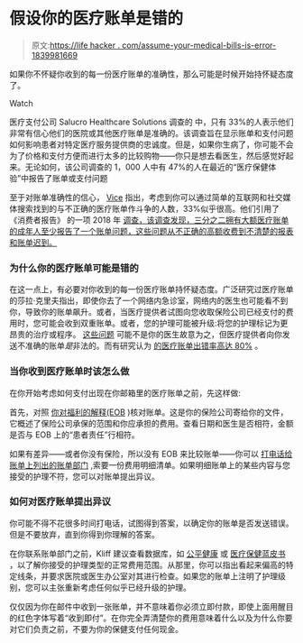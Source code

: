 # 假设你的医疗账单是错的

> 原文:[https://life hacker . com/assume-your-medical-bills-is-error-1839981669](https://lifehacker.com/assume-your-medical-bills-are-wrong-1839981669)

如果你不怀疑你收到的每一份医疗账单的准确性，那么可能是时候开始持怀疑态度了。

Watch

医疗支付公司 Salucro Healthcare Solutions 调查的 中，只有 33%的人表示他们非常有信心他们的医院或其他医疗账单是准确的。该调查旨在显示账单和支付问题如何影响患者对特定医疗服务提供商的忠诚度。但是，如果你生病了，你可能不会为了价格和支付方便而进行太多的比较购物——你只是想去看医生，然后感觉好起来。无论如何，该公司调查的 1，000 人中有 47%的人在最近的“医疗保健体验”中报告了账单或支付问题

至于对账单准确性的信心， [Vice](https://www.vice.com/en_us/article/kz4dea/medical-bills-are-incorrect-healthcare) 指出，考虑到你可以通过简单的互联网和社交媒体搜索找到的与不正确的医疗账单作斗争的人数，33%似乎很高。他们引用了《消费者报告》 的一项 2018 年 [调查，该调查发现，三分之二拥有大额医疗账单的成年人至少报告了一个账单问题，这些问题从不正确的高额收费到不清楚的报表和账单迟到。](https://www.consumerreports.org/medical-billing/sick-of-confusing-medical-bills/)

### 为什么你的医疗账单可能是错的

在这一点上，有必要对你收到的每一份医疗账单持怀疑态度。广泛研究过医疗账单的莎拉·克里夫指出，即使你去了一个网络内急诊室，网络内的医生也可能看不到你，导致你的账单飙升。或者，当医疗提供者试图向您收取保险公司已经支付的费用时，您可能会收到双重账单。或者，您的护理可能被升级:将您的护理标记为更昂贵的治疗或程序。 [这些问题](https://lifehacker.com/how-to-navigate-the-confusing-and-expensive-world-of-me-1765507579) 可能不是你的医生故意为之，但医疗提供者向你发送不准确的账单*是*非法的。而有研究认为 [的医疗账单出错率高达 80%](https://www.nbcnews.com/business/consumer/its-time-get-second-opinion-paying-medical-bill-n545626) 。

### 当你收到医疗账单时该怎么做

在你开始考虑如何支付出现在你邮箱里的医疗账单之前，先这样做:

首先，对照 [你对福利的解释(EOB](https://lifehacker.com/check-your-hospital-bill-against-your-explanation-of-be-1833041796) )核对账单。这是你的保险公司寄给你的文件，它概述了保险公司承保的范围和你应承担的费用。查看日期和医生是否相符，金额是否与 EOB 上的“患者责任”行相符。

如果有差异——或者你没有保险，所以没有 EOB 来比较账单——你可以 [打电话给账单上列出的账单部门](https://lifehacker.com/yes-you-can-challenge-expensive-medical-bills-1833807885) ,索要一份费用明细清单。如果明细账单上的某些内容与您接受的护理不符，您可以对账单提出异议。

### **如何对医疗账单提出异议**

你可能不得不花很多时间打电话，试图得到答案，以确定你的账单是否发送错误。但是不要放弃，直到你得到你理解的答案。

在你联系账单部门之前，Kliff 建议查看数据库，如 [公平健康](https://www.fairhealthconsumer.org/) 或 [医疗保健蓝皮书](https://www.healthcarebluebook.com/) ，以了解你接受的护理类型的正常费用范围。从那里，你可以指出看起来偏高的特定线条，并要求医院或医生办公室对其进行检查。如果您的账单上注明了护理级别，您可以主张重新考虑任何似乎已经升级的护理。

仅仅因为你在邮件中收到一张账单，并不意味着你必须立即付款，即使上面用醒目的红色字体写着“收到即付”。在你完全弄清楚你的费用意味着什么以及为什么你要对它们负责之前，不要为你的保健支付任何现金。